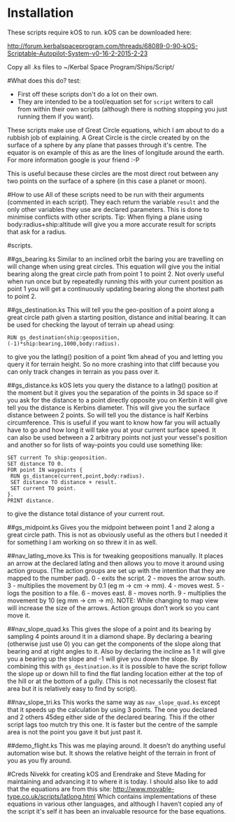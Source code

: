 # Installation
These scripts require kOS to run. kOS can be downloaded here:

http://forum.kerbalspaceprogram.com/threads/68089-0-90-kOS-Scriptable-Autopilot-System-v0-16-2-2015-2-23

Copy all .ks files to ~/Kerbal Space Program/Ships/Script/

#What does this do?
test:
 * First off these scripts don't do a lot on their own. 
 * They are intended to be a tool/equation set for 
``script`` writers to call from within their own scripts (although there is nothing stopping you just running them if you want).

These scripts make use of Great Circle equations, which I am about to do a rubbish job of explaining. A Great Circle is the circle created by on the surface of a sphere by any plane that passes through it's centre. The equator is on example of this as are the lines of longitude around the earth.
For more information google is your friend :-P

This is useful because these circles are the most direct rout between any two points on the surface of a sphere (in this case a planet or moon).

#How to use
All of these scripts need to be run with their arguments (commented in each script). They each return the variable `result` and the only other variables they use are declared parameters. This is done to minimise conflicts with other scripts.
Tip: When flying a plane using body:radius+ship:altitude will give you a more accurate result for scripts that ask for a radius.

#scripts.

##gs_bearing.ks
Similar to an inclined orbit the baring you are travelling on will change when using great circles. This equation will give you the initial bearing along the great circle path from point 1 to point 2.
Not overly useful when run once but by repeatedly running this with your current position as point 1 you will get a continuously updating bearing along the shortest path to point 2.

##gs_destination.ks
This will tell you the geo-position of a point along a great circle path given a starting position, distance and initial bearing. It can be used for checking the layout of terrain up ahead using:
```
RUN gs_destination(ship:geoposition,(-1)*ship:bearing,1000,body:radius).
```
to give you the latlng() position of a point 1km ahead of you and letting you query it for terrain height. So no more crashing into that cliff because you can only track changes in terrain as you pass over it.

##gs_distance.ks
kOS lets you query the distance to a latlng() position at the moment but it gives you the separation of the points in 3d space so if you ask for the distance to a point directly opposite you on Kerbin it will give tell you the distance is Kerbins diameter. This will give you the surface distance between 2 points. So will tell you the distance is half Kerbins circumference. This is useful if you want to know how far you will actually have to go and how long it will take you at your current surface speed.
It can also be used between a 2 arbitrary points not just your vessel's position and another so for lists of way-points you could use something like:
```
SET current To ship:geoposition.
SET distance TO 0.
FOR point IN waypoints {
 RUN gs_distance(current,point,body:radius).
 SET distance TO distance + result.
 SET current TO point.
}.
PRINT distance.
```
to give the distance total distance of your current rout.

##gs_midpoint.ks
Gives you the midpoint between point 1 and 2 along a great circle path. This is not as obviously useful as the others but I needed it for something I am working on so threw it in as well.

##nav_latlng_move.ks
This is for tweaking geopositions manually. It places an arrow at the declared latlng and then allows you to move it around using action groups. (The action groups are set up with the intention that they are mapped to the number pad).
0 - exits the script.
2 - moves the arrow south.
3 - multiplies the movement by 0.1 (eg m -> cm -> mm).
4 - moves west.
5 - logs the position to a file.
6 - moves east.
8 - moves north.
9 - multiplies the movement by 10 (eg mm -> cm -> m).
NOTE: While changing to map view will increase the size of the arrows. Action groups don’t work so you cant move it.

##nav_slope_quad.ks
This gives the slope of a point and its bearing by sampling 4 points around it in a diamond shape.
By declaring a bearing (otherwise just use 0) you can get the components of the slope along that bearing and at right angles to it. Also by declaring the incline as 1 it will give you a bearing up the slope and -1 will give you down the slope.
By combining this with `gs_destination.ks` it is possible to have the script follow the slope up or down hill to find the flat landing location either at the top of the hill or at the bottom of a gully. (This is not necessarily the closest flat area but it is relatively easy to find by script).

##nav_slope_tri.ks
This works the same way as `nav_slope_quad.ks` except that it speeds up the calculation by using 3 points. The one you declared and 2 others 45deg either side of the declared bearing.
This if the other script lags too mutch try this one. It is faster but the centre of the sample area is not the point you gave it but just past it.

##demo_flight.ks
This was me playing around. It doesn’t do anything useful automation wise but. It shows the relative height of the terrain in front of you as you fly around.

#Creds
Nivekk for creating kOS and Erendrake and Steve Mading for maintaining and advancing it to where it is today.
I should also like to add that the equations are from this site:
http://www.movable-type.co.uk/scripts/latlong.html
Which contains implementations of these equations in various other languages, and although I haven’t copied any of the script it's self it has been an invaluable resource for the base equations.
